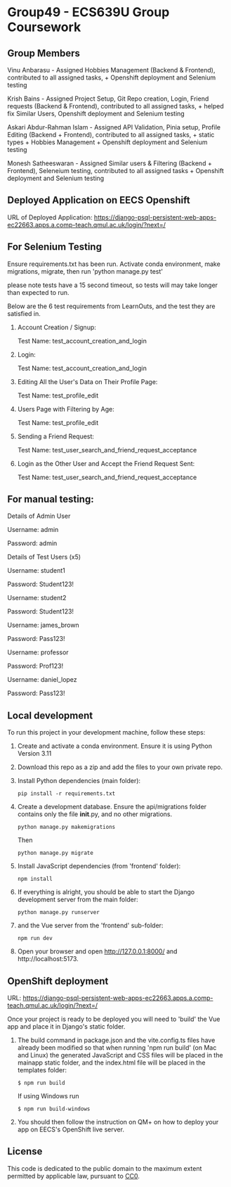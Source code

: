 # Group49 - ECS639U Group Coursework

## Group Members

Vinu Anbarasu - Assigned Hobbies Management (Backend & Frontend), contributed to all assigned tasks, + Openshift deployment and Selenium testing 

Krish Bains - Assigned Project Setup, Git Repo creation, Login, Friend requests (Backend & Frontend), contributed to all assigned tasks, + helped fix Similar Users, Openshift deployment and Selenium testing 

Askari Abdur-Rahman Islam - Assigned API Validation, Pinia setup, Profile Editing (Backend + Frontend), contributed to all assigned tasks, + static types + Hobbies Management + Openshift deployment and Selenium testing

Monesh Satheeswaran - Assigned Similar users & Filtering (Backend + Frontend), Seleneium testing, contributed to all assigned tasks + Openshift deployment and Selenium testing 

## Deployed Application on EECS Openshift 
URL of Deployed Application: https://django-psql-persistent-web-apps-ec22663.apps.a.comp-teach.qmul.ac.uk/login/?next=/ 

## For Selenium Testing
Ensure requirements.txt has been run. Activate conda environment, make migrations, migrate, then run 'python manage.py test'

please note tests have a 15 second timeout, so tests will may take longer than expected to run.

Below are the 6 test requirements from LearnOuts, and the test they are satisfied in.

1. Account Creation / Signup:

    Test Name: test_account_creation_and_login

2. Login:

    Test Name: test_account_creation_and_login

3. Editing All the User's Data on Their Profile Page:

    Test Name: test_profile_edit

4. Users Page with Filtering by Age:

    Test Name: test_profile_edit

5. Sending a Friend Request:

    Test Name: test_user_search_and_friend_request_acceptance

6. Login as the Other User and Accept the Friend Request Sent:

    Test Name: test_user_search_and_friend_request_acceptance



## For manual testing:

Details of Admin User

Username: admin

Password: admin 

Details of Test Users (x5)

Username: student1

Password: Student123!

Username: student2

Password: Student123!

Username: james_brown

Password: Pass123!

Username: professor

Password: Prof123!

Username: daniel_lopez

Password: Pass123!

## Local development

To run this project in your development machine, follow these steps:

1. Create and activate a conda environment. Ensure it is using Python Version 3.11

2. Download this repo as a zip and add the files to your own private repo.

3. Install Python dependencies (main folder):

    ```console
    pip install -r requirements.txt
    ```

4. Create a development database. Ensure the api/migrations folder contains only the file __init__.py, and no other migrations.

    ```console
    python manage.py makemigrations
    ```
    Then
    ```console
    python manage.py migrate
    ```


5. Install JavaScript dependencies (from 'frontend' folder):

    ```console
    npm install
    ```

6. If everything is alright, you should be able to start the Django development server from the main folder:

    ```console
    python manage.py runserver
    ```

7. and the Vue server from the 'frontend' sub-folder:

    ```console
    npm run dev
    ```

8. Open your browser and open http://127.0.0.1:8000/ and http://localhost:5173.

## OpenShift deployment

URL: https://django-psql-persistent-web-apps-ec22663.apps.a.comp-teach.qmul.ac.uk/login/?next=/

Once your project is ready to be deployed you will need to 'build' the Vue app and place it in Django's static folder.

1. The build command in package.json and the vite.config.ts files have already been modified so that when running 'npm run build' (on Mac and Linux) the generated JavaScript and CSS files will be placed in the mainapp static folder, and the index.html file will be placed in the templates folder:

    ```console
    $ npm run build
    ```

    If using Windows run

    ```console
    $ npm run build-windows
    ```

2. You should then follow the instruction on QM+ on how to deploy your app on EECS's OpenShift live server.

## License

This code is dedicated to the public domain to the maximum extent permitted by applicable law, pursuant to [CC0](http://creativecommons.org/publicdomain/zero/1.0/).
